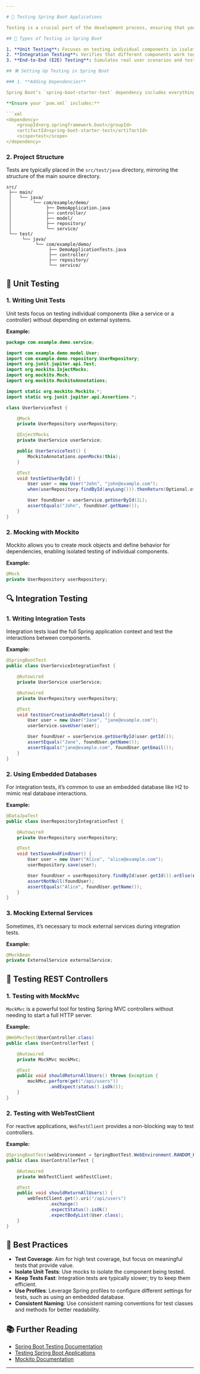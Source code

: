 ```yaml
---

# 🧪 Testing Spring Boot Applications

Testing is a crucial part of the development process, ensuring that your Spring Boot applications function as expected and maintain their integrity as they evolve. Spring Boot provides comprehensive support for both unit and integration testing, making it easier to write and manage tests.

## 🎯 Types of Testing in Spring Boot

1. **Unit Testing**: Focuses on testing individual components in isolation, such as services or controllers, without loading the entire application context.
2. **Integration Testing**: Verifies that different components work together as expected, often involving the full application context and real or embedded databases.
3. **End-to-End (E2E) Testing**: Simulates real user scenarios and tests the application as a whole, often including front-end and back-end interactions.

## 🛠️ Setting Up Testing in Spring Boot

### 1. **Adding Dependencies**

Spring Boot’s `spring-boot-starter-test` dependency includes everything you need to start testing, such as JUnit, Mockito, and Spring TestContext Framework.

**Ensure your `pom.xml` includes:**

```xml
<dependency>
    <groupId>org.springframework.boot</groupId>
    <artifactId>spring-boot-starter-test</artifactId>
    <scope>test</scope>
</dependency>
```

### 2. **Project Structure**

Tests are typically placed in the `src/test/java` directory, mirroring the structure of the main source directory.

```
src/
 ├── main/
 │   └── java/
 │        └── com/example/demo/
 │             ├── DemoApplication.java
 │             ├── controller/
 │             ├── model/
 │             ├── repository/
 │             └── service/
 └── test/
      └── java/
           └── com/example/demo/
                ├── DemoApplicationTests.java
                ├── controller/
                ├── repository/
                └── service/
```

## 🧪 Unit Testing

### 1. **Writing Unit Tests**

Unit tests focus on testing individual components (like a service or a controller) without depending on external systems.

**Example:**

```java
package com.example.demo.service;

import com.example.demo.model.User;
import com.example.demo.repository.UserRepository;
import org.junit.jupiter.api.Test;
import org.mockito.InjectMocks;
import org.mockito.Mock;
import org.mockito.MockitoAnnotations;

import static org.mockito.Mockito.*;
import static org.junit.jupiter.api.Assertions.*;

class UserServiceTest {

    @Mock
    private UserRepository userRepository;

    @InjectMocks
    private UserService userService;

    public UserServiceTest() {
        MockitoAnnotations.openMocks(this);
    }

    @Test
    void testGetUserById() {
        User user = new User("John", "john@example.com");
        when(userRepository.findById(anyLong())).thenReturn(Optional.of(user));

        User foundUser = userService.getUserById(1L);
        assertEquals("John", foundUser.getName());
    }
}
```

### 2. **Mocking with Mockito**

Mockito allows you to create mock objects and define behavior for dependencies, enabling isolated testing of individual components.

**Example:**

```java
@Mock
private UserRepository userRepository;
```

## 🔍 Integration Testing

### 1. **Writing Integration Tests**

Integration tests load the full Spring application context and test the interactions between components.

**Example:**

```java
@SpringBootTest
public class UserServiceIntegrationTest {

    @Autowired
    private UserService userService;

    @Autowired
    private UserRepository userRepository;

    @Test
    void testUserCreationAndRetrieval() {
        User user = new User("Jane", "jane@example.com");
        userService.saveUser(user);

        User foundUser = userService.getUserById(user.getId());
        assertEquals("Jane", foundUser.getName());
        assertEquals("jane@example.com", foundUser.getEmail());
    }
}
```

### 2. **Using Embedded Databases**

For integration tests, it’s common to use an embedded database like H2 to mimic real database interactions.

**Example:**

```java
@DataJpaTest
public class UserRepositoryIntegrationTest {

    @Autowired
    private UserRepository userRepository;

    @Test
    void testSaveAndFindUser() {
        User user = new User("Alice", "alice@example.com");
        userRepository.save(user);

        User foundUser = userRepository.findById(user.getId()).orElse(null);
        assertNotNull(foundUser);
        assertEquals("Alice", foundUser.getName());
    }
}
```

### 3. **Mocking External Services**

Sometimes, it’s necessary to mock external services during integration tests.

**Example:**

```java
@MockBean
private ExternalService externalService;
```

## 🧪 Testing REST Controllers

### 1. **Testing with MockMvc**

`MockMvc` is a powerful tool for testing Spring MVC controllers without needing to start a full HTTP server.

**Example:**

```java
@WebMvcTest(UserController.class)
public class UserControllerTest {

    @Autowired
    private MockMvc mockMvc;

    @Test
    public void shouldReturnAllUsers() throws Exception {
        mockMvc.perform(get("/api/users"))
                .andExpect(status().isOk());
    }
}
```

### 2. **Testing with WebTestClient**

For reactive applications, `WebTestClient` provides a non-blocking way to test controllers.

**Example:**

```java
@SpringBootTest(webEnvironment = SpringBootTest.WebEnvironment.RANDOM_PORT)
public class UserControllerTest {

    @Autowired
    private WebTestClient webTestClient;

    @Test
    public void shouldReturnAllUsers() {
        webTestClient.get().uri("/api/users")
                .exchange()
                .expectStatus().isOk()
                .expectBodyList(User.class);
    }
}
```

## 🔑 Best Practices

- **Test Coverage**: Aim for high test coverage, but focus on meaningful tests that provide value.
- **Isolate Unit Tests**: Use mocks to isolate the component being tested.
- **Keep Tests Fast**: Integration tests are typically slower; try to keep them efficient.
- **Use Profiles**: Leverage Spring profiles to configure different settings for tests, such as using an embedded database.
- **Consistent Naming**: Use consistent naming conventions for test classes and methods for better readability.

## 📚 Further Reading

- [Spring Boot Testing Documentation](https://docs.spring.io/spring-boot/docs/current/reference/html/features.html#features.testing)
- [Testing Spring Boot Applications](https://spring.io/guides/gs/testing-web/)
- [Mockito Documentation](https://site.mockito.org/)

---
```

